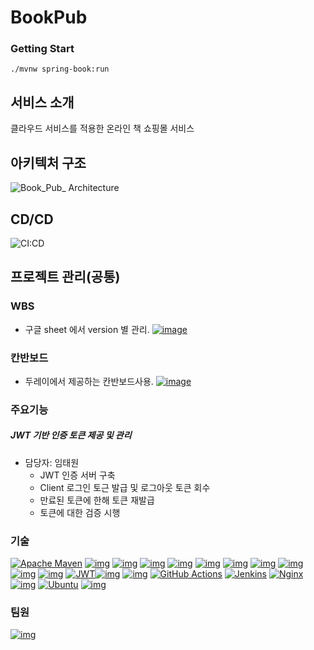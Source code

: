 # BookPub
### Getting Start

``` 
./mvnw spring-book:run
```

## 서비스 소개

클라우드 서비스를 적용한 온라인 책 쇼핑몰 서비스

## 아키텍처 구조

![Book_Pub_ Architecture](https://user-images.githubusercontent.com/76966467/221409819-e28ffb39-6776-41ae-b258-8575184a629a.png)

## CD/CD

![CI:CD](https://user-images.githubusercontent.com/87689191/220251384-aef3b943-bd11-4582-8e63-c11f88d5d81c.png)


## 프로젝트 관리(공통)

### WBS

- 구글 sheet 에서 version 별 관리. [![image](https://user-images.githubusercontent.com/88470887/220016525-eecd7f3a-913d-47ad-ba2a-0fd2baaa829b.png)](https://user-images.githubusercontent.com/88470887/220016525-eecd7f3a-913d-47ad-ba2a-0fd2baaa829b.png)



### 칸반보드

- 두레이에서 제공하는 칸반보드사용. [![image](https://user-images.githubusercontent.com/88470887/220016688-0d7c198a-ac63-43eb-bc15-2010fcdb79cf.png)](https://user-images.githubusercontent.com/88470887/220016688-0d7c198a-ac63-43eb-bc15-2010fcdb79cf.png)



### 주요기능

##### JWT 기반 인증 토큰 제공 및 관리

- 담당자: 임태원
  - JWT 인증 서버 구축
  - Client 로그인 토근 발급 및 로그아웃 토큰 회수
  - 만료된 토큰에 한해 토큰 재발급
  - 토큰에 대한 검증 시행

### 기술

[![Apache Maven](https://camo.githubusercontent.com/b52f767e323c38d0911c0ceceec21b9624b948fd526266170bf93886f3f2a8ca/68747470733a2f2f696d672e736869656c64732e696f2f62616467652f4170616368652532304d6176656e2d4337314133363f7374796c653d666f722d7468652d6261646765266c6f676f3d4170616368652532304d6176656e266c6f676f436f6c6f723d7768697465)](https://camo.githubusercontent.com/b52f767e323c38d0911c0ceceec21b9624b948fd526266170bf93886f3f2a8ca/68747470733a2f2f696d672e736869656c64732e696f2f62616467652f4170616368652532304d6176656e2d4337314133363f7374796c653d666f722d7468652d6261646765266c6f676f3d4170616368652532304d6176656e266c6f676f436f6c6f723d7768697465)
[![img](https://camo.githubusercontent.com/a0f9c9f1295e65f8c081e5e6073840e309726163c310542f8c0acb5aa60ba5ad/68747470733a2f2f696d672e736869656c64732e696f2f62616467652f4a4156412d3030373339363f7374796c653d666f722d7468652d6261646765266c6f676f3d6a617661266c6f676f436f6c6f723d7768697465)](https://camo.githubusercontent.com/a0f9c9f1295e65f8c081e5e6073840e309726163c310542f8c0acb5aa60ba5ad/68747470733a2f2f696d672e736869656c64732e696f2f62616467652f4a4156412d3030373339363f7374796c653d666f722d7468652d6261646765266c6f676f3d6a617661266c6f676f436f6c6f723d7768697465) [![img](https://camo.githubusercontent.com/1854be13b1b643c7331b810eb9ebf7360111ec54609e98c80403ffa99ccd5652/68747470733a2f2f696d672e736869656c64732e696f2f62616467652f537072696e672d3644423333463f7374796c653d666f722d7468652d6261646765266c6f676f3d537072696e67266c6f676f436f6c6f723d7768697465)](https://camo.githubusercontent.com/1854be13b1b643c7331b810eb9ebf7360111ec54609e98c80403ffa99ccd5652/68747470733a2f2f696d672e736869656c64732e696f2f62616467652f537072696e672d3644423333463f7374796c653d666f722d7468652d6261646765266c6f676f3d537072696e67266c6f676f436f6c6f723d7768697465) [![img](https://camo.githubusercontent.com/cd0c88ca6f43cc79094ccce27ef779ce3b5a5a4086a30420b68226185bdbe1e2/68747470733a2f2f696d672e736869656c64732e696f2f62616467652f737072696e67626f6f742d3644423333463f7374796c653d666f722d7468652d6261646765266c6f676f3d737072696e67626f6f74266c6f676f436f6c6f723d7768697465)](https://camo.githubusercontent.com/cd0c88ca6f43cc79094ccce27ef779ce3b5a5a4086a30420b68226185bdbe1e2/68747470733a2f2f696d672e736869656c64732e696f2f62616467652f737072696e67626f6f742d3644423333463f7374796c653d666f722d7468652d6261646765266c6f676f3d737072696e67626f6f74266c6f676f436f6c6f723d7768697465) [![img](https://camo.githubusercontent.com/1c62ddf76d61569dbbc33fadf5ba55a7aca91b5b8fb5207ffa177c5372c622c9/68747470733a2f2f696d672e736869656c64732e696f2f62616467652f737072696e6762617463682d3644423333463f7374796c653d666f722d7468652d6261646765266c6f676f3d537072696e67266c6f676f436f6c6f723d7768697465)](https://camo.githubusercontent.com/1c62ddf76d61569dbbc33fadf5ba55a7aca91b5b8fb5207ffa177c5372c622c9/68747470733a2f2f696d672e736869656c64732e696f2f62616467652f737072696e6762617463682d3644423333463f7374796c653d666f722d7468652d6261646765266c6f676f3d537072696e67266c6f676f436f6c6f723d7768697465)
[![img](https://camo.githubusercontent.com/c1fc168684171582321954905e8b9dc4f59810243ed85e645f3b7938ee3145cb/68747470733a2f2f696d672e736869656c64732e696f2f62616467652f6d7973716c2d3434373941313f7374796c653d666f722d7468652d6261646765266c6f676f3d6d7973716c266c6f676f436f6c6f723d7768697465)](https://camo.githubusercontent.com/c1fc168684171582321954905e8b9dc4f59810243ed85e645f3b7938ee3145cb/68747470733a2f2f696d672e736869656c64732e696f2f62616467652f6d7973716c2d3434373941313f7374796c653d666f722d7468652d6261646765266c6f676f3d6d7973716c266c6f676f436f6c6f723d7768697465) [![img](https://camo.githubusercontent.com/8131e779b7edcd928280f43e5fc0a1fed1db833a4812d8ef164da189310939ee/68747470733a2f2f696d672e736869656c64732e696f2f62616467652f68696265726e6174652d3539363636433f7374796c653d666f722d7468652d6261646765266c6f676f3d68696265726e617465266c6f676f436f6c6f723d7768697465)](https://camo.githubusercontent.com/8131e779b7edcd928280f43e5fc0a1fed1db833a4812d8ef164da189310939ee/68747470733a2f2f696d672e736869656c64732e696f2f62616467652f68696265726e6174652d3539363636433f7374796c653d666f722d7468652d6261646765266c6f676f3d68696265726e617465266c6f676f436f6c6f723d7768697465) [![img](https://camo.githubusercontent.com/ab4a31ba31b60b8a9cc1762e9731c31b71a1125dd5ec28728f1492a1602d48b7/68747470733a2f2f696d672e736869656c64732e696f2f62616467652f4a70612d4646303030303f7374796c653d666f722d7468652d6261646765266c6f676f3d4a7061266c6f676f436f6c6f723d7768697465)](https://camo.githubusercontent.com/ab4a31ba31b60b8a9cc1762e9731c31b71a1125dd5ec28728f1492a1602d48b7/68747470733a2f2f696d672e736869656c64732e696f2f62616467652f4a70612d4646303030303f7374796c653d666f722d7468652d6261646765266c6f676f3d4a7061266c6f676f436f6c6f723d7768697465) [![img](https://camo.githubusercontent.com/06d7f814a33665dbb9bdf68ce342ccbaaa1edab44180cdb0d535c3ec8e738af9/68747470733a2f2f696d672e736869656c64732e696f2f62616467652f517565727964736c2d3037363941443f7374796c653d666f722d7468652d6261646765266c6f676f3d517565727964736c266c6f676f436f6c6f723d7768697465)](https://camo.githubusercontent.com/06d7f814a33665dbb9bdf68ce342ccbaaa1edab44180cdb0d535c3ec8e738af9/68747470733a2f2f696d672e736869656c64732e696f2f62616467652f517565727964736c2d3037363941443f7374796c653d666f722d7468652d6261646765266c6f676f3d517565727964736c266c6f676f436f6c6f723d7768697465) [![img](https://camo.githubusercontent.com/caebf4cb8bbcd4e799ad2fd441e542d04b93d0e60ef260ecee42dc5836b6b539/68747470733a2f2f696d672e736869656c64732e696f2f62616467652f72656469732d4443333832443f7374796c653d666f722d7468652d6261646765266c6f676f3d7265646973266c6f676f436f6c6f723d7768697465)](https://camo.githubusercontent.com/caebf4cb8bbcd4e799ad2fd441e542d04b93d0e60ef260ecee42dc5836b6b539/68747470733a2f2f696d672e736869656c64732e696f2f62616467652f72656469732d4443333832443f7374796c653d666f722d7468652d6261646765266c6f676f3d7265646973266c6f676f436f6c6f723d7768697465)
[![img](https://camo.githubusercontent.com/2acebcf19d2370a5309f33971770e6fb5633c94253cacebf0f8563e4f7bf5e80/68747470733a2f2f696d672e736869656c64732e696f2f62616467652f7261626269744d712d4646363630303f7374796c653d666f722d7468652d6261646765266c6f676f3d7261626269744d71266c6f676f436f6c6f723d7768697465)](https://camo.githubusercontent.com/2acebcf19d2370a5309f33971770e6fb5633c94253cacebf0f8563e4f7bf5e80/68747470733a2f2f696d672e736869656c64732e696f2f62616467652f7261626269744d712d4646363630303f7374796c653d666f722d7468652d6261646765266c6f676f3d7261626269744d71266c6f676f436f6c6f723d7768697465) [![JWT](https://camo.githubusercontent.com/4590c0af4aeb1b75233885f86e80c1da8cb2afd401173a40e41370f5cad5db20/68747470733a2f2f696d672e736869656c64732e696f2f62616467652f4a57542d626c61636b3f7374796c653d666f722d7468652d6261646765266c6f676f3d4a534f4e253230776562253230746f6b656e73)](https://camo.githubusercontent.com/4590c0af4aeb1b75233885f86e80c1da8cb2afd401173a40e41370f5cad5db20/68747470733a2f2f696d672e736869656c64732e696f2f62616467652f4a57542d626c61636b3f7374796c653d666f722d7468652d6261646765266c6f676f3d4a534f4e253230776562253230746f6b656e73)[![img](https://camo.githubusercontent.com/77a4ca5fe138ddce4394b21868f8ad22f0d331ea8f8d5515f011fb64a038a58c/68747470733a2f2f696d672e736869656c64732e696f2f62616467652f536f6e61724c696e742d4342323032393f7374796c653d666f722d7468652d6261646765266c6f676f3d536f6e61724c696e74266c6f676f436f6c6f723d7768697465)](https://camo.githubusercontent.com/77a4ca5fe138ddce4394b21868f8ad22f0d331ea8f8d5515f011fb64a038a58c/68747470733a2f2f696d672e736869656c64732e696f2f62616467652f536f6e61724c696e742d4342323032393f7374796c653d666f722d7468652d6261646765266c6f676f3d536f6e61724c696e74266c6f676f436f6c6f723d7768697465) [![img](https://camo.githubusercontent.com/7eacde9984fd36d67b0934e1d5a4aad4692c1b4f61faae8a7d617139f78b5392/68747470733a2f2f696d672e736869656c64732e696f2f62616467652f536f6e6172517562652d3445394243443f7374796c653d666f722d7468652d6261646765266c6f676f3d536f6e617251756265266c6f676f436f6c6f723d7768697465)](https://camo.githubusercontent.com/7eacde9984fd36d67b0934e1d5a4aad4692c1b4f61faae8a7d617139f78b5392/68747470733a2f2f696d672e736869656c64732e696f2f62616467652f536f6e6172517562652d3445394243443f7374796c653d666f722d7468652d6261646765266c6f676f3d536f6e617251756265266c6f676f436f6c6f723d7768697465)
[![GitHub Actions](https://camo.githubusercontent.com/c864d5ed3fa361052c6891846a375d92050d59f882cc33aec9f64632da02bb3b/68747470733a2f2f696d672e736869656c64732e696f2f62616467652f676974687562253230616374696f6e732d2532333236373145352e7376673f7374796c653d666f722d7468652d6261646765266c6f676f3d676974687562616374696f6e73266c6f676f436f6c6f723d7768697465)](https://camo.githubusercontent.com/c864d5ed3fa361052c6891846a375d92050d59f882cc33aec9f64632da02bb3b/68747470733a2f2f696d672e736869656c64732e696f2f62616467652f676974687562253230616374696f6e732d2532333236373145352e7376673f7374796c653d666f722d7468652d6261646765266c6f676f3d676974687562616374696f6e73266c6f676f436f6c6f723d7768697465) [![Jenkins](https://camo.githubusercontent.com/ed03748e95f8b14c77f71b5833e08c0859c72f3ca1bc7f31d6ed1f018db4d845/68747470733a2f2f696d672e736869656c64732e696f2f62616467652f6a656e6b696e732d2532333243353236332e7376673f7374796c653d666f722d7468652d6261646765266c6f676f3d6a656e6b696e73266c6f676f436f6c6f723d7768697465)](https://camo.githubusercontent.com/ed03748e95f8b14c77f71b5833e08c0859c72f3ca1bc7f31d6ed1f018db4d845/68747470733a2f2f696d672e736869656c64732e696f2f62616467652f6a656e6b696e732d2532333243353236332e7376673f7374796c653d666f722d7468652d6261646765266c6f676f3d6a656e6b696e73266c6f676f436f6c6f723d7768697465) [![Nginx](https://camo.githubusercontent.com/cf56166218460a063162d778334b2489fc8c568fa9b330689850e9a7eed9be72/68747470733a2f2f696d672e736869656c64732e696f2f62616467652f6e67696e782d2532333030393633392e7376673f7374796c653d666f722d7468652d6261646765266c6f676f3d6e67696e78266c6f676f436f6c6f723d7768697465)](https://camo.githubusercontent.com/cf56166218460a063162d778334b2489fc8c568fa9b330689850e9a7eed9be72/68747470733a2f2f696d672e736869656c64732e696f2f62616467652f6e67696e782d2532333030393633392e7376673f7374796c653d666f722d7468652d6261646765266c6f676f3d6e67696e78266c6f676f436f6c6f723d7768697465) [![img](https://camo.githubusercontent.com/c3f385351ad91920d93ecb24c3d76b970489ac08a68ae5cb3bef764ca3142923/68747470733a2f2f696d672e736869656c64732e696f2f62616467652f6c696e75782d4643433632343f7374796c653d666f722d7468652d6261646765266c6f676f3d6c696e7578266c6f676f436f6c6f723d626c61636b)](https://camo.githubusercontent.com/c3f385351ad91920d93ecb24c3d76b970489ac08a68ae5cb3bef764ca3142923/68747470733a2f2f696d672e736869656c64732e696f2f62616467652f6c696e75782d4643433632343f7374796c653d666f722d7468652d6261646765266c6f676f3d6c696e7578266c6f676f436f6c6f723d626c61636b) [![Ubuntu](https://camo.githubusercontent.com/d6de31463470dd4540e7ece7849e6d38d423825f113ea4ae639f4dcfd0392d82/68747470733a2f2f696d672e736869656c64732e696f2f62616467652f5562756e74752d4539353432303f7374796c653d666f722d7468652d6261646765266c6f676f3d7562756e7475266c6f676f436f6c6f723d7768697465)](https://camo.githubusercontent.com/d6de31463470dd4540e7ece7849e6d38d423825f113ea4ae639f4dcfd0392d82/68747470733a2f2f696d672e736869656c64732e696f2f62616467652f5562756e74752d4539353432303f7374796c653d666f722d7468652d6261646765266c6f676f3d7562756e7475266c6f676f436f6c6f723d7768697465) [![img](https://camo.githubusercontent.com/ad176bb5a61237550550e47d7e77dd5d1a846518df44c522d2ba9c0a7da6379c/68747470733a2f2f696d672e736869656c64732e696f2f62616467652f6769746875622d3138313731373f7374796c653d666f722d7468652d6261646765266c6f676f3d676974687562266c6f676f436f6c6f723d7768697465)](https://camo.githubusercontent.com/ad176bb5a61237550550e47d7e77dd5d1a846518df44c522d2ba9c0a7da6379c/68747470733a2f2f696d672e736869656c64732e696f2f62616467652f6769746875622d3138313731373f7374796c653d666f722d7468652d6261646765266c6f676f3d676974687562266c6f676f436f6c6f723d7768697465) 

### 팀원

[![img](https://camo.githubusercontent.com/bdbe816f9476f87c793068858f75d61b5ca5f1e8ca88ae86aa499cb590def1d4/68747470733a2f2f636f6e747269622e726f636b732f696d6167653f7265706f3d4e484e2d426f6f6b5075622f626f6f6b7075622d73686f70)](https://github.com/NHN-BookPub/bookpub-shop/graphs/contributors) 
